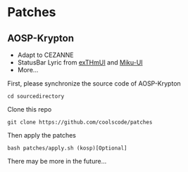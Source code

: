 # Patches

## AOSP-Krypton 
- Adapt to CEZANNE
- StatusBar Lyric from [exTHmUI](https://github.com/exthmui) and [Miku-UI](https://github.com/Miku-UI)
- More...

First, please synchronize the source code of AOSP-Krypton

```shell
cd sourcedirectory
```
Clone this repo

```shell
git clone https://github.com/coolscode/patches
```

Then apply the patches

```shell
bash patches/apply.sh (kosp)[Optional]
```

There may be more in the future...
